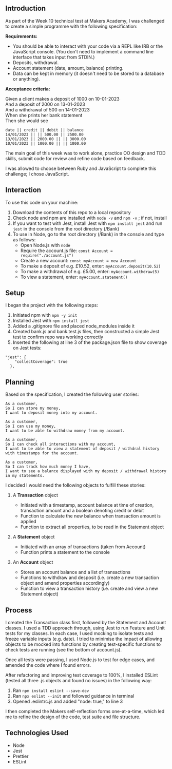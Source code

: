 ## Introduction

As part of the Week 10 technical test at Makers Academy, I was challenged to create a simple programme with the following specification:

**Requirements:**

- You should be able to interact with your code via a REPL like IRB or the JavaScript console. (You don't need to implement a command line interface that takes input from STDIN.)
- Deposits, withdrawal.
- Account statement (date, amount, balance) printing.
- Data can be kept in memory (it doesn't need to be stored to a database or anything).

**Acceptance criteria:**

Given a client makes a deposit of 1000 on 10-01-2023\
And a deposit of 2000 on 13-01-2023\
And a withdrawal of 500 on 14-01-2023\
When she prints her bank statement\
Then she would see

```
date || credit || debit || balance
14/01/2023 || || 500.00 || 2500.00
13/01/2023 || 2000.00 || || 3000.00
10/01/2023 || 1000.00 || || 1000.00
```

The main goal of this week was to work alone, practice OO design and TDD skills, submit code for review and refine code based on feedback.

I was allowed to choose between Ruby and JavaScript to complete this challenge; I chose JavaScript.

## Interaction

To use this code on your machine:

1. Download the contents of this repo to a local repository
2. Check node and npm are installed with `node -v` and `npm -v` ; if not, install
3. If you want to test with Jest, install Jest with `npm install jest` and run `jest` in the console from the root directory (/Bank)
4. To use in Node, go to the root directory (/Bank) in the console and type as follows:
   - Open Node.js with `node`
   - Require the account.js file: `const Account = require("./account.js")`
   - Create a new account: `const myAccount = new Account`
   - To make a deposit of e.g. £10.52, enter: `myAccount.deposit(10.52)`
   - To make a withdrawal of e.g. £5.00, enter: `myAccount.withdraw(5)`
   - To view a statement, enter: `myAccount.statement()`

## Setup

I began the project with the following steps:

1. Initiated npm with `npm -y init`
2. Installed Jest with `npm install jest`
3. Added a .gitignore file and placed node_modules inside it
4. Created bank.js and bank.test.js files, then constructed a simple Jest test to confirm repo was working correctly
5. Inserted the following at line 3 of the package.json file to show coverage on Jest tests:

```
"jest": {
    "collectCoverage": true
  },
```

## Planning

Based on the specification, I created the following user stories:

```
As a customer,
So I can store my money,
I want to deposit money into my account.

As a customer,
So I can use my money,
I want to be able to withdraw money from my account.

As a customer,
So I can check all interactions with my account,
I want to be able to view a statement of deposit / withdral history with timestamps for the account.

As a customer,
So I can track how much money I have,
I want to see a balance displayed with my deposit / withdrawal history in my statements.
```

I decided I would need the following objects to fulfill these stories:

1. A **Transaction** object

   - Initiated with a timestamp, account balance at time of creation, transaction amount and a boolean denoting credit or debit
   - Function to calculate the new balance when transaction amount is applied
   - Function to extract all properties, to be read in the Statement object

2. A **Statement** object

   - Initiated with an array of transactions (taken from Account)
   - Function prints a statement to the console

3. An **Account** object

   - Stores an account balance and a list of transactions
   - Functions to withdraw and desposit (i.e. create a new transaction object and amend properties accordingly)
   - Function to view a transaction history (i.e. create and view a new Statement object)

## Process

I created the Transaction class first, followed by the Statement and Account classes. I used a TDD approach through, using Jest to run Feature and Unit tests for my classes. In each case, I used mocking to isolate tests and freeze variable inputs (e.g. date). I tried to minimise the impact of allowing objects to be mocked into functions by creating test-specific functions to check tests are running (see the bottom of account.js).

Once all tests were passing, I used Node.js to test for edge cases, and amended the code where I found errors.

After refactoring and improving test coverage to 100%, I installed ESLint (tested all three .js objects and found no issues) in the following way:

1. Ran `npm install eslint --save-dev`
2. Ran `npx eslint --init` and followed guidance in terminal
3. Opened .eslintrc.js and added "node: true," to line 3

I then completed the Makers self-reflection forms one-at-a-time, which led me to refine the design of the code, test suite and file structure.

## Technologies Used

- Node
- Jest
- Prettier
- ESLint
